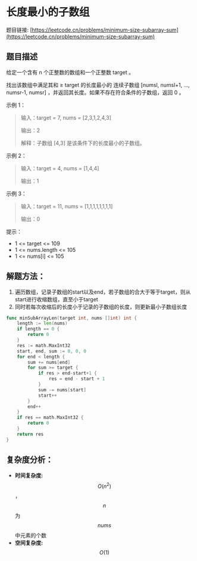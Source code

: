 # 长度最小的子数组

题目链接: [https://leetcode.cn/problems/minimum-size-subarray-sum](https://leetcode.cn/problems/minimum-size-subarray-sum)

## 题目描述

给定一个含有 n 个正整数的数组和一个正整数 target 。

找出该数组中满足其和 ≥ target 的长度最小的 连续子数组 [numsl, numsl+1, ..., numsr-1, numsr] ，并返回其长度。如果不存在符合条件的子数组，返回 0 。

示例 1：

> 输入：target = 7, nums = [2,3,1,2,4,3]
>
> 输出：2
>
> 解释：子数组 [4,3] 是该条件下的长度最小的子数组。&#x20;

示例 2：&#x20;

> 输入：target = 4, nums = [1,4,4]
>
> 输出：1

示例 3：&#x20;

> 输入：target = 11, nums = [1,1,1,1,1,1,1,1]
>
> 输出：0

提示：

* 1 <= target <= 109
* 1 <= nums.length <= 105
* 1 <= nums[i] <= 105

## 解题方法：

1. 遍历数组，记录子数组的start以及end，若子数组的合大于等于target，则从start进行收缩数组，直至小于target
2. 同时若每次收缩后的长度小于记录的子数组的长度，则更新最小子数组长度

```go
func minSubArrayLen(target int, nums []int) int {
	length := len(nums)
	if length == 0 {
		return 0
	}
	res := math.MaxInt32
	start, end, sum := 0, 0, 0
	for end < length {
		sum += nums[end]
		for sum >= target {
			if res > end-start+1 {
				res = end - start + 1
			}
			sum -= nums[start]
			start++
		}
		end++
	}
	if res == math.MaxInt32 {
		return 0
	}
	return res
}
```

## 复杂度分析：

* **时间复杂度:** $$O(n^2)$$，$$n$$为$$nums$$中元素的个数
* **空间复杂度:** $$O(1)$$
